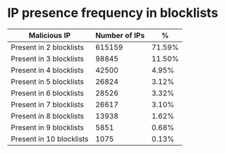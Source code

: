 # IP presence frequency in blocklists
| Malicious IP | Number of IPs | % |
|----|----|----|
| Present in 2 blocklists | 615159 | 71.59% |
| Present in 3 blocklists | 98845 | 11.50% |
| Present in 4 blocklists | 42500 | 4.95% |
| Present in 5 blocklists | 26824 | 3.12% |
| Present in 6 blocklists | 28526 | 3.32% |
| Present in 7 blocklists | 26617 | 3.10% |
| Present in 8 blocklists | 13938 | 1.62% |
| Present in 9 blocklists | 5851 | 0.68% |
| Present in 10 blocklists | 1075 | 0.13% |
